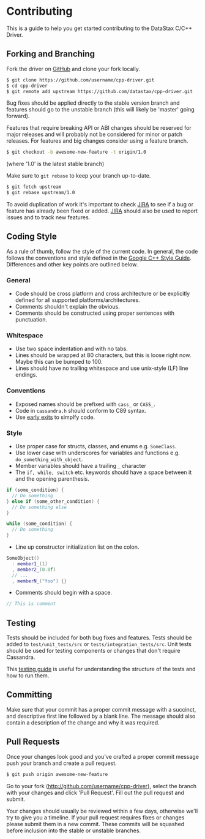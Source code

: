 # Contributing

This is a guide to help you get started contributing to the DataStax C/C++ Driver.

## Forking and Branching

Fork the driver on [GitHub](https://github.com/datastax/cpp-driver/) and clone
your fork locally.

```bash
$ git clone https://github.com/username/cpp-driver.git
$ cd cpp-driver
$ git remote add upstream https://github.com/datastax/cpp-driver.git
```

Bug fixes should be applied directly to the stable version branch and
features should go to the unstable branch (this will likely be 'master' going
forward).

Features that require breaking API or ABI changes should be reserved for major
releases and will probably not be considered for minor or patch releases.
For features and big changes consider using a feature branch.

```bash
$ git checkout -b awesome-new-feature -t origin/1.0
```

(where '1.0' is the latest stable branch)

Make sure to `git rebase` to keep your branch up-to-date.

```bash
$ git fetch upstream
$ git rebase upstream/1.0
```

To avoid duplication of work it's important to check [JIRA] to see if a bug
or feature has already been fixed or added. [JIRA] should also be used to
report issues and to track new features.

## Coding Style

As a rule of thumb, follow the style of the current code. In general, the code
follows the conventions and style defined in the [Google C++ Style Guide].
Differences and other key points are outlined below.

### General

* Code should be cross platform and cross architecture or be explicitly defined for all
supported platforms/architectures.
* Comments shouldn't explain the obvious.
* Comments should be constructed using proper sentences with punctuation.

### Whitespace

* Use two space indentation and with no tabs.
* Lines should be wrapped at 80 characters, but this is loose right now. Maybe
  this can be bumped to 100.
* Lines should have no trailing whitespace and use unix-style (LF) line
  endings.

### Conventions

* Exposed names should be prefixed with `cass_` or `CASS_`.
* Code in `cassandra.h` should conform to C89 syntax.
* Use [early exits] to simplfy code.

### Style

* Use proper case for structs, classes, and enums e.g. `SomeClass`.
* Use lower case with underscores for variables and functions e.g.
  `do_something_with_object`.
* Member variables should have a trailing `_` character
* The `if, while, switch` etc. keywords should have a space between it and the
  opening parenthesis.
```cpp
if (some_condition) {
  // Do something
} else if (some_other_condition) {
  // Do something else
}

while (some_condition) {
  // Do something
}
```
* Line up constructor initialization list on the colon.
```cpp
SomeObject()
  : member1_(1)
  , member2_(0.0f)
  // ...
  , memberN_("foo") {}
```
* Comments should begin with a space.
```cpp
// This is comment
```

## Testing

Tests should be included for both bug fixes and features. Tests should be added
to `test/unit_tests/src` or `tests/integration_tests/src`. Unit tests should
be used for testing components or changes that don't require Cassandra.

This [testing guide] is useful for understanding the structure of the tests
and how to run them.


## Committing

Make sure that your commit has a proper commit message with a succinct, and
descriptive first line followed by a blank line. The message
should also contain a description of the change and why it was required.

## Pull Requests

Once your changes look good and you've crafted a proper commit message push
your branch and create a pull request.

```bash
$ git push origin awesome-new-feature
```

Go to your fork (http://github.com/username/cpp-driver), select the branch with
your changes and click 'Pull Request'. Fill out the pull request and submit.

Your changes should usually be reviewed within a few days, otherwise we'll try
to give you a timeline. If your pull request requires fixes or changes please
submit them in a new commit. These commits will be squashed before inclusion
into the stable or unstable branches.

[JIRA]: https://datastax-oss.atlassian.net/browse/CPP/?selectedTab=com.atlassian.jira.jira-projects-plugin:summary-panel
[Google C++ Style Guide]: http://google-styleguide.googlecode.com/svn/trunk/cppguide.html
[early exits]: http://llvm.org/docs/CodingStandards.html#use-early-exits-and-continue-to-simplify-code
[testing guide]: https://docs.datastax.com/en/developer/cpp-driver/latest/topics/testing
